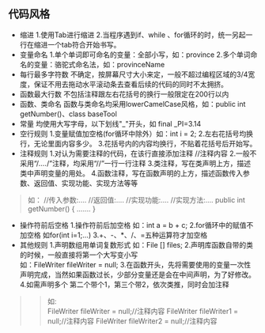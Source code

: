 ﻿## 代码风格

- 缩进
1.使用Tab进行缩进
2.当程序遇到if、while 、for循环的时，统一另起一行在缩进一个tab符合开始书写。
- 变量命名
1.单个单词即可命名的变量：全部小写，如：province
2.多个单词命名的变量：骆驼式命名法，如：provinceName
- 每行最多字符数
不确定，按屏幕尺寸大小来定，一般不超过编程区域的3/4宽度，保证不用去拖动水平滚动条去查看后续的代码的同时不太拥挤。
- 函数最大行数
不包括注释跟左右花括号的换行一般限定在200行以内
- 函数、类命名
函数与类命名均采用lowerCamelCase风格，如：public int getNumber()、class baseTool
- 常量
均使用大写字母，以下划线"_"开头，如 final _PI=3.14 
- 空行规则
1.变量赋值加空格(for循环中除外）如：int i = 2;
2.左右花括号均换行，无论里面内容多少。
3.花括号内的内容均换行，不贴着花括号后开始写。
- 注释规则
1.对认为需要注释的代码，在该行直接添加注释 //注释内容
2.一般不采用“/*....*/”注释，均采用“//”一行一行注释
3.类注释，写在类声明上方，描述类中声明变量的用处。
4.函数注释，写在函数声明的上方，描述函数传入参数、返回值、实现功能、实现方法等等
> 如：
> //传入参数:....
> //返回值:....
> //实现功能:....
> //实现方法:....
> public int getNumber()
> {
> 	.......
> }
- 操作符前后空格
1.操作符前后加空格 如：int a = b + c;
2.for循环中的赋值不加空格 如for(int i=1;...)
3.+、-、*、/、=五种运算符才加空格
- 其他规则
1.声明数组用单词复数形式 如：File [] files;
2.声明库函数自带的类的时候，一般直接将第一个大写变小写    
如：FileWriter fileWriter = null;
3.在函数开头，先将需要使用的变量一次性声明完成，当然如果函数过长，少部分变量还是会在中间声明，为了好修改。
4.如需声明多个 第二个带个1，第三个带2，依次类推，同时会加注释
>>如:	
>>  FileWriter fileWriter = null;//注释内容
>>	FileWriter fileWriter1 = null;//注释内容
>>	FileWriter fileWriter2 = null;//注释内容